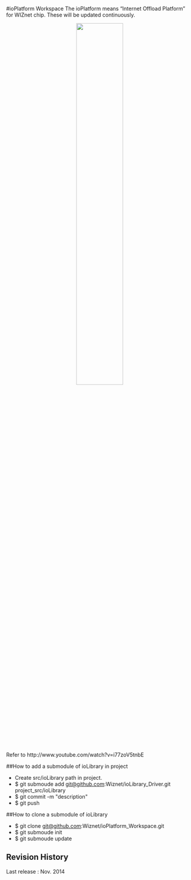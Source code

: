 #ioPlatform Workspace
The ioPlatform means “Internet Offload Platform” for WIZnet chip. These will be updated continuously.

<!-- FRDM-KL25Z+WIZ550io pic -->
<p align="center">
  <img width="50%" src="http://developer.mbed.org/media/uploads/bingdo/kl25z-wiz550io_image.jpg" />
</p>
Refer to http://www.youtube.com/watch?v=i77zoV5tnbE

##How to add a submodule of ioLibrary in project
- Create src/ioLibrary path in project.
- $ git submoude add git@github.com:Wiznet/ioLibrary_Driver.git project_src/ioLibrary
- $ git commit -m "description"
- $ git push

##How to clone a submodule of ioLibrary
- $ git clone git@github.com:Wiznet/ioPlatform_Workspace.git
- $ git submoude init
- $ git submoude update

## Revision History
Last release : Nov. 2014
